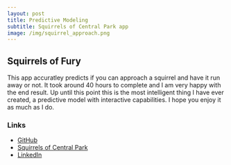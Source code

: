 ```yaml
---
layout: post
title: Predictive Modeling 
subtitle: Squirrels of Central Park app    
image: /img/squirrel_approach.png
---  
```

## Squirrels of Fury
This app accuratley predicts if you can approach a squirrel and have it run away or not. It took around 40 hours to complete and 
I am very happy with the end result. Up until this point this is the most intelligent thing I have ever created, a predictive model
with interactive capabilities. I hope you enjoy it as much as I do. 


### Links   
- [GitHub](https://github.com/ethanmjansen/Central_Park_Squirrels)
- [Squirrels of Central Park](https://squirrels-of-central-park.herokuapp.com/)  
- [LinkedIn](https://www.linkedin.com/in/ethan-jansen-957738190/)
